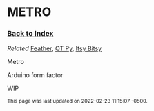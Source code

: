 
# METRO

### [Back to Index](index.md)

*Related* [Feather](feather.md), [QT Py](qt_py.md), [Itsy Bitsy](itsy_bitsy.md)


Metro

Arduino form factor

WIP


<small>This page was last updated on 2022-02-23 11:15:07 -0500.</small>
